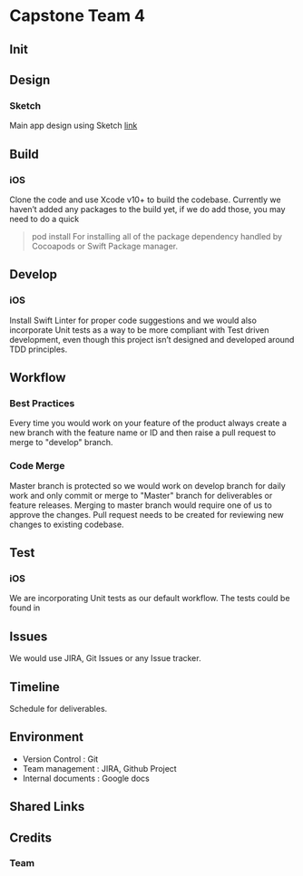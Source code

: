 # Capstone Team 4

## Init


## Design

### Sketch
Main app design using Sketch [link](https://sketch.cloud/s/4WR0Z/v/aMaGqp/)


## Build
### iOS

Clone the code and use Xcode v10+ to build the codebase.
Currently we haven’t added any packages to the build yet, if we do add those, you may need to do a quick 
> pod install
For installing all of the package dependency handled by Cocoapods or Swift Package manager.

## Develop

### iOS
Install Swift Linter for proper code suggestions and we would also incorporate Unit tests as a way to be more compliant with Test driven development, even though this project isn’t designed and developed around TDD principles.


## Workflow

### Best Practices

Every time you would work on your feature of the product always create a new branch with the feature name or ID and then raise a pull request to merge to "develop" branch.

### Code Merge

Master branch is protected so we would work on develop branch for daily work and only commit or merge to "Master" branch for deliverables or feature releases.
Merging to master branch would require one of us to approve the changes.
Pull request needs to be created for reviewing new changes to existing codebase.


## Test
### iOS
We are incorporating Unit tests as our default workflow.
The tests could be found in 

## Issues

We would use JIRA, Git Issues or any Issue tracker.

## Timeline

Schedule for deliverables.

## Environment

- Version Control : Git
- Team management : JIRA, Github Project
- Internal documents : Google docs

## Shared Links

## Credits

### Team

